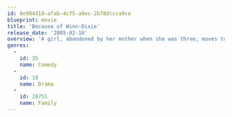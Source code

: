 ```yaml
---
id: 8e984d10-afab-4cf5-a9ec-2b78dccca9ce
blueprint: movie
title: 'Because of Winn-Dixie'
release_date: '2005-02-18'
overview: 'A girl, abandoned by her mother when she was three, moves to a small town in Florida with her father. There, she adopts an orphaned dog she names Winn-Dixie. The bond between the girl and her special companion brings together the people in a small Florida town and heals her own troubled relationship with her father.'
genres:
  -
    id: 35
    name: Comedy
  -
    id: 18
    name: Drama
  -
    id: 10751
    name: Family
---
```

